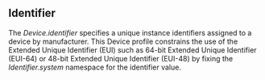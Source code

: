 ## Identifier
The _Device.identifier_ specifies a unique instance identifiers assigned to a device by manufacturer. 
This Device profile constrains the use of the Extended Unique Identifier (EUI) such as 64-bit Extended Unique Identifier (EUI-64) or 48-bit Extended Unique Identifier (EUI-48) by fixing the _Identifier.system_ namespace for the identifier value.
